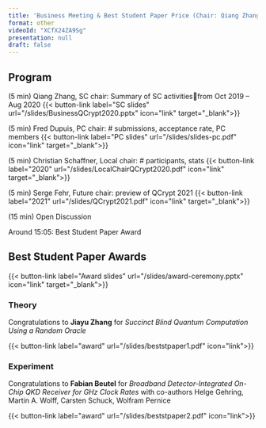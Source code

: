 ```yaml
---
title: 'Business Meeting & Best Student Paper Price (Chair: Qiang Zhang)'
format: other
videoId: "XCfX24ZA9Sg"
presentation: null
draft: false
---
```


## Program
(5 min) Qiang Zhang, SC chair: Summary of SC activitiesfrom Oct 2019 – Aug 2020
{{< button-link label="SC slides" url="/slides/BusinessQCrypt2020.pptx" icon="link" target="_blank">}}

(5 min) Fred Dupuis, PC chair: # submissions, acceptance rate, PC members
{{< button-link label="PC slides" url="/slides/slides-pc.pdf" icon="link" target="_blank">}}

(5 min) Christian Schaffner, Local chair: # participants, stats
{{< button-link label="2020" url="/slides/LocalChairQCrypt2020.pdf" icon="link" target="_blank">}}

(5 min) Serge Fehr, Future chair: preview of QCrypt 2021
{{< button-link label="2021" url="/slides/QCrypt2021.pdf" icon="link" target="_blank">}}

(15 min) Open Discussion

Around 15:05: Best Student Paper Award

## Best Student Paper Awards
{{< button-link label="Award slides" url="/slides/award-ceremony.pptx" icon="link" target="_blank">}}

### Theory
Congratulations to **Jiayu Zhang** for *Succinct Blind Quantum Computation Using a Random Oracle*

{{< button-link label="award" url="/slides/beststpaper1.pdf" icon="link">}}


### Experiment
Congratulations to **Fabian Beutel** for *Broadband Detector-Integrated On-Chip
QKD Receiver for GHz Clock Rates* with co-authors Helge Gehring, Martin A. Wolff, Carsten Schuck, Wolfram Pernice

{{< button-link label="award" url="/slides/beststpaper2.pdf" icon="link">}}

